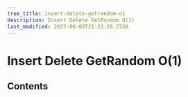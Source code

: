 ```yaml
---
tree_title: insert-delete-getrandom-o1
description: Insert Delete GetRandom O(1)
last_modified: 2022-06-09T21:23:28.2328
---
```


# Insert Delete GetRandom O(1)

## Contents

